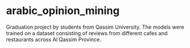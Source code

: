 # arabic_opinion_mining

Graduation project by students from Qassim University. The models were trained on a dataset consisting of reviews from different cafes and restaurants across Al Qassim Province.